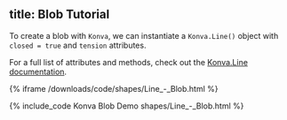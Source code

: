title: Blob Tutorial
---

To create a blob with `Konva`, we can instantiate a `Konva.Line()` object with `closed = true` and `tension` attributes.

For a full list of attributes and methods, check out the [Konva.Line documentation](https://konvajs.github.io/api/Konva.Line.html).

{% iframe /downloads/code/shapes/Line_-_Blob.html %}

{% include_code Konva Blob Demo shapes/Line_-_Blob.html %}